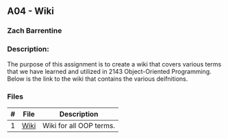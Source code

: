 ## A04 - Wiki
### Zach Barrentine
### Description:

The purpose of this assignment is to create a wiki that covers various terms that we have learned and
utilized in 2143 Object-Oriented Programming. Below is the link to the wiki that contains the various deifnitions.

### Files

|   #   | File             | Description                                        |
| :---: | ---------------- | -------------------------------------------------- |
|   1   | [Wiki](https://github.com/ZachBarrentine/2143-OOP/wiki)         | Wiki for all OOP terms.      |
